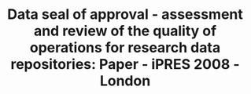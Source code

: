 ---
abstract: null
creators:
- Harmsen, Henk
date: null
document_url: https://services.phaidra.univie.ac.at/api/object/o:294160/download
grand_parent: iPRES
institutions: []
keywords:
- london
landing_page_url: https://phaidra.univie.ac.at/o:294160
language: eng
layout: publication
license: CC BY-SA 3.0 AT
notes_url: null
parent: iPRES 2008
presentation_url: null
size: 27398
source_name: iPRES
title: 'Data seal of approval - assessment and review of the quality of operations
  for research data repositories: Paper - iPRES 2008 - London'
type: paper
year: 2008
---